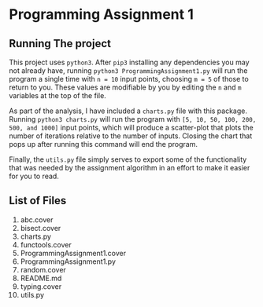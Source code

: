 # Programming Assignment 1

## Running The project

This project uses `python3`. After `pip3` installing any dependencies you may not already have, running `python3 ProgrammingAssignment1.py` will run the program a single time with `n = 10` input points, choosing `m = 5` of those to return to you. These values are modifiable by you by editing the `n` and `m` variables at the top of the file.

As part of the analysis, I have included a `charts.py` file with this package. Running `python3 charts.py` will run the program with `[5, 10, 50, 100, 200, 500, and 1000]` input points, which will produce a scatter-plot that plots the number of iterations relative to the number of inputs. Closing the chart that pops up after running this command will end the program.

Finally, the `utils.py` file simply serves to export some of the functionality that was needed by the assignment algorithm in an effort to make it easier for you to read.

## List of Files

1. abc.cover
2. bisect.cover
3. charts.py
4. functools.cover
5. ProgrammingAssignment1.cover
6. ProgrammingAssignment1.py
7. random.cover
8. README.md
9. typing.cover
10. utils.py
